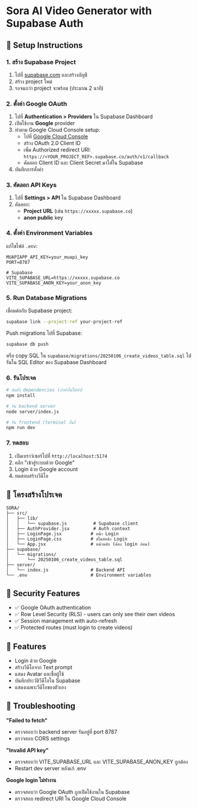 # Sora AI Video Generator with Supabase Auth

## 🚀 Setup Instructions

### 1. สร้าง Supabase Project

1. ไปที่ [supabase.com](https://supabase.com) และสร้างบัญชี
2. สร้าง project ใหม่
3. รอจนกว่า project จะพร้อม (ประมาณ 2 นาที)

### 2. ตั้งค่า Google OAuth

1. ไปที่ **Authentication > Providers** ใน Supabase Dashboard
2. เปิดใช้งาน **Google** provider
3. ทำตาม Google Cloud Console setup:
   - ไปที่ [Google Cloud Console](https://console.cloud.google.com/)
   - สร้าง OAuth 2.0 Client ID
   - เพิ่ม Authorized redirect URI: `https://<YOUR_PROJECT_REF>.supabase.co/auth/v1/callback`
   - คัดลอก Client ID และ Client Secret มาใส่ใน Supabase
4. บันทึกการตั้งค่า

### 3. คัดลอก API Keys

1. ไปที่ **Settings > API** ใน Supabase Dashboard
2. คัดลอก:
   - **Project URL** (เช่น `https://xxxxx.supabase.co`)
   - **anon public** key

### 4. ตั้งค่า Environment Variables

แก้ไขไฟล์ `.env`:

```env
MUAPIAPP_API_KEY=your_muapi_key
PORT=8787

# Supabase
VITE_SUPABASE_URL=https://xxxxx.supabase.co
VITE_SUPABASE_ANON_KEY=your_anon_key
```

### 5. Run Database Migrations

เชื่อมต่อกับ Supabase project:

```bash
supabase link --project-ref your-project-ref
```

Push migrations ไปที่ Supabase:

```bash
supabase db push
```

หรือ copy SQL ใน `supabase/migrations/20250106_create_videos_table.sql` ไปรันใน SQL Editor ของ Supabase Dashboard

### 6. รันโปรเจค

```bash
# ติดตั้ง dependencies (ถ้ายังไม่ได้ทำ)
npm install

# รัน backend server
node server/index.js

# รัน frontend (terminal อื่น)
npm run dev
```

### 7. ทดสอบ

1. เปิดเบราว์เซอร์ไปที่ `http://localhost:5174`
2. คลิก "เข้าสู่ระบบด้วย Google"
3. Login ด้วย Google account
4. ทดสอบสร้างวีดีโอ

## 📁 โครงสร้างโปรเจค

```
SORA/
├── src/
│   ├── lib/
│   │   └── supabase.js          # Supabase client
│   ├── AuthProvider.jsx         # Auth context
│   ├── LoginPage.jsx           # หน้า Login
│   ├── LoginPage.css           # สไตล์หน้า Login
│   └── App.jsx                 # หน้าหลัก (ต้อง login ก่อน)
├── supabase/
│   └── migrations/
│       └── 20250106_create_videos_table.sql
├── server/
│   └── index.js                # Backend API
└── .env                        # Environment variables
```

## 🔐 Security Features

- ✅ Google OAuth authentication
- ✅ Row Level Security (RLS) - users can only see their own videos
- ✅ Session management with auto-refresh
- ✅ Protected routes (must login to create videos)

## 🎥 Features

- Login ด้วย Google
- สร้างวีดีโอจาก Text prompt
- แสดง Avatar และชื่อผู้ใช้
- บันทึกประวัติวีดีโอใน Supabase
- แสดงเฉพาะวีดีโอของตัวเอง

## 🐛 Troubleshooting

**"Failed to fetch"**
- ตรวจสอบว่า backend server รันอยู่ที่ port 8787
- ตรวจสอบ CORS settings

**"Invalid API key"**
- ตรวจสอบว่า VITE_SUPABASE_URL และ VITE_SUPABASE_ANON_KEY ถูกต้อง
- Restart dev server หลังแก้ .env

**Google login ไม่ทำงาน**
- ตรวจสอบว่า Google OAuth ถูกเปิดใช้งานใน Supabase
- ตรวจสอบ redirect URI ใน Google Cloud Console
